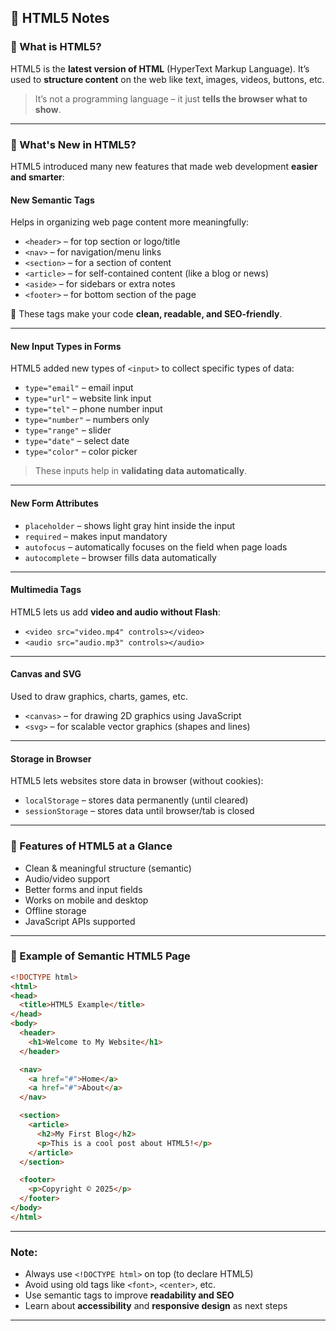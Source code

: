 ## 📘 HTML5 Notes

### 🔸 What is HTML5?

HTML5 is the **latest version of HTML** (HyperText Markup Language). It’s used to **structure content** on the web like text, images, videos, buttons, etc.

> It’s not a programming language – it just **tells the browser what to show**.

---

### 🔸 What's New in HTML5?

HTML5 introduced many new features that made web development **easier and smarter**:

#### **New Semantic Tags**

Helps in organizing web page content more meaningfully:

* `<header>` – for top section or logo/title
* `<nav>` – for navigation/menu links
* `<section>` – for a section of content
* `<article>` – for self-contained content (like a blog or news)
* `<aside>` – for sidebars or extra notes
* `<footer>` – for bottom section of the page

📝 These tags make your code **clean, readable, and SEO-friendly**.

---

#### **New Input Types in Forms**

HTML5 added new types of `<input>` to collect specific types of data:

* `type="email"` – email input
* `type="url"` – website link input
* `type="tel"` – phone number input
* `type="number"` – numbers only
* `type="range"` – slider
* `type="date"` – select date
* `type="color"` – color picker

> These inputs help in **validating data automatically**.

---

#### **New Form Attributes**

* `placeholder` – shows light gray hint inside the input
* `required` – makes input mandatory
* `autofocus` – automatically focuses on the field when page loads
* `autocomplete` – browser fills data automatically

---

#### **Multimedia Tags**

HTML5 lets us add **video and audio without Flash**:

* `<video src="video.mp4" controls></video>`
* `<audio src="audio.mp3" controls></audio>`

---

#### **Canvas and SVG**

Used to draw graphics, charts, games, etc.

* `<canvas>` – for drawing 2D graphics using JavaScript
* `<svg>` – for scalable vector graphics (shapes and lines)

---

#### **Storage in Browser**

HTML5 lets websites store data in browser (without cookies):

* `localStorage` – stores data permanently (until cleared)
* `sessionStorage` – stores data until browser/tab is closed

---

### 🔸 Features of HTML5 at a Glance

* Clean & meaningful structure (semantic)
* Audio/video support
* Better forms and input fields
* Works on mobile and desktop
* Offline storage
* JavaScript APIs supported

---

### 🔸 Example of Semantic HTML5 Page

```html
<!DOCTYPE html>
<html>
<head>
  <title>HTML5 Example</title>
</head>
<body>
  <header>
    <h1>Welcome to My Website</h1>
  </header>

  <nav>
    <a href="#">Home</a>
    <a href="#">About</a>
  </nav>

  <section>
    <article>
      <h2>My First Blog</h2>
      <p>This is a cool post about HTML5!</p>
    </article>
  </section>

  <footer>
    <p>Copyright © 2025</p>
  </footer>
</body>
</html>
```

---

### Note:

* Always use `<!DOCTYPE html>` on top (to declare HTML5)
* Avoid using old tags like `<font>`, `<center>`, etc.
* Use semantic tags to improve **readability and SEO**
* Learn about **accessibility** and **responsive design** as next steps

---

